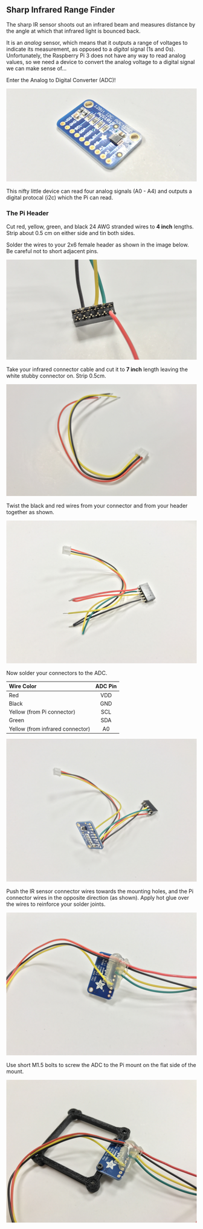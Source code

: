 ## Sharp Infrared Range Finder

The sharp IR sensor shoots out an infrared beam and measures distance by the angle at which that infrared light is bounced back. 

It is an _analog_ sensor, which means that it outputs a range of voltages to indicate its measurement, as opposed to a _digital_ signal (1s and 0s). Unfortunately, the Raspberry Pi 3 does not have any way to read analog values, so we need a device to convert the analog voltage to a digital signal we can make sense of... 

Enter the Analog to Digital Converter (ADC)!

![ADC](pics/ir_setup/adc.jpg)

This nifty little device can read four analog signals (A0 - A4) and outputs a digital protocal (i2c) which the Pi can read.

### The Pi Header

Cut red, yellow, green, and black 24 AWG stranded wires to **4 inch** lengths. Strip about 0.5 cm on either side and tin both sides. 

Solder the wires to your 2x6 female header as shown in the image below. Be careful not to short adjacent pins.

![PI HEADER](pics/ir_setup/wires-on-header.jpg)

Take your infrared connector cable and cut it to **7 inch** length leaving the white stubby connector on. Strip 0.5cm.

![IR CABLE](pics/ir_setup/cut-ir-wire.jpg)

Twist the black and red wires from your connector and from your header together as shown.

![IR CABLE](pics/ir_setup/twist-header-ir.jpg)

Now solder your connectors to the ADC.

| Wire Color                          | ADC Pin |
|:------------------------------------|:-------:|
|    Red                              | VDD     |
|    Black                            | GND     |
|    Yellow (from Pi connector)       | SCL     |
|    Green                            | SDA     |
|    Yellow (from infrared connector) | A0      |

![SOLDERED ADC](pics/ir_setup/solder-to-adc.jpg)

Push the IR sensor connector wires towards the mounting holes, and the Pi connector wires in the opposite direction (as shown). Apply hot glue over the wires to reinforce your solder joints.

![SOLDERED ADC](pics/ir_setup/hot-glue-adc.jpg)

Use short M1.5 bolts to screw the ADC to the Pi mount on the flat side of the mount. 

![SOLDERED ADC](pics/ir_setup/adc-mount.jpg)